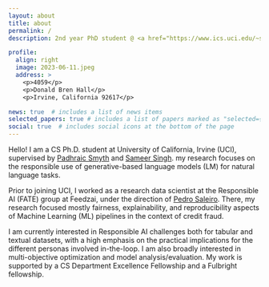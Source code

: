 ```yaml
---
layout: about
title: about
permalink: /
description: 2nd year PhD student @ <a href="https://www.ics.uci.edu/~smyth/research_group.html">DataLab</a> & <a href="https://ucinlp.github.io/">UCI-nlp</a> | Organizer @ <a href="https://www.meetup.com/pt-BR/Deep-Learning-Sessions-Lisboa/">DLSPT</a>  #uci-nlp | datalab | DLSPT

profile:
  align: right
  image: 2023-06-11.jpeg
  address: >
    <p>4059</p>
    <p>Donald Bren Hall</p>
    <p>Irvine, California 92617</p>

news: true  # includes a list of news items
selected_papers: true # includes a list of papers marked as "selected={true}"
social: true  # includes social icons at the bottom of the page
---
```


Hello! I am a CS Ph.D. student at University of California, Irvine (UCI), supervised by [Padhraic Smyth](https://www.ics.uci.edu/~smyth/) and [Sameer Singh](https://sameersingh.org/). my research focuses on the responsible use of generative-based language models (LM) for natural language tasks.

Prior to joining UCI, I worked as a research data scientist at the Responsible AI (FATE) group at Feedzai, under the direction of [Pedro Saleiro](https://www.linkedin.com/in/saleiro/?originalSubdomain=pt). There, my research focused mostly fairness, explainability, and reproducibility aspects of Machine Learning (ML) pipelines in the context of credit fraud.

I am currently interested in Responsible AI challenges both for tabular and textual datasets, with a high emphasis on the practical implications for the different personas involved in-the-loop. I am also broadly interested in multi-objective optimization and model analysis/evaluation. My work is supported by a CS Department Excellence Fellowship and a Fulbright fellowship.
